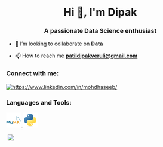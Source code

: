 
<h1 align="center">Hi 👋, I'm Dipak</h1>
<h3 align="center">A passionate Data Science enthusiast </h3>

- 👯 I’m looking to collaborate on **Data**

- 📫 How to reach me **patildipakveruli@gmail.com**

<h3 align="left">Connect with me:</h3>
<p align="left">

<a href="https://www.linkedin.com/in/dipak-patil-ba7528214/" target="blank"><img align="center" src="https://raw.githubusercontent.com/rahuldkjain/github-profile-readme-generator/master/src/images/icons/Social/linked-in-alt.svg" alt="https://www.linkedin.com/in/mohdhaseeb/" height="30" width="40" /></a>
</p>

<h3 align="left">Languages and Tools:</h3>
<p align="left"> <a href="https://www.mysql.com/" target="_blank" rel="noreferrer"> <img src="https://raw.githubusercontent.com/devicons/devicon/master/icons/mysql/mysql-original-wordmark.svg" alt="mysql" width="40" height="40"/> </a> </a> <a href="https://www.python.org" target="_blank" rel="noreferrer"> <img src="https://raw.githubusercontent.com/devicons/devicon/master/icons/python/python-original.svg" alt="python" width="40" height="40"/> </a> </p>

<p>&nbsp;<img align="center" src="https://github-readme-streak-stats.herokuapp.com/?user=dipakpatil2001" /></p>
